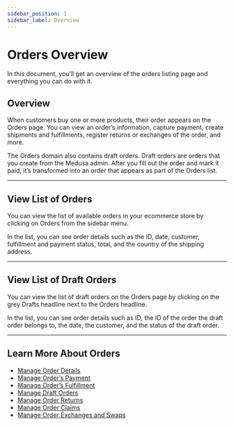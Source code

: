 ```yaml
---
sidebar_position: 1
sidebar_label: Overview
---
```


# Orders Overview

In this document, you’ll get an overview of the orders listing page and everything you can do with it.

## Overview

When customers buy one or more products, their order appears on the Orders page. You can view an order’s information, capture payment, create shipments and fulfillments, register returns or exchanges of the order, and more.

The Orders domain also contains draft orders. Draft orders are orders that you create from the Medusa admin. After you fill out the order and mark it paid, it’s transformed into an order that appears as part of the Orders list.

---

## View List of Orders

You can view the list of available orders in your ecommerce store by clicking on Orders from the sidebar menu.

In the list, you can see order details such as the ID, date, customer, fulfillment and payment status, total, and the country of the shipping address.

---

## View List of Draft Orders

You can view the list of draft orders on the Orders page by clicking on the grey Drafts headline next to the Orders headline.

In the list, you can see order details such as ID, the ID of the order the draft order belongs to, the date, the customer, and the status of the draft order.

---

## Learn More About Orders

- [Manage Order Details](./manage.mdx)
- [Manage Order’s Payment](./payments.md)
- [Manage Order’s Fulfillment](./fulfillments.mdx)
- [Manage Draft Orders](./drafts.mdx)
- [Manage Order Returns](./returns.mdx)
- [Manage Order Claims](./claims.md)
- [Manage Order Exchanges and Swaps](./swaps.md)
